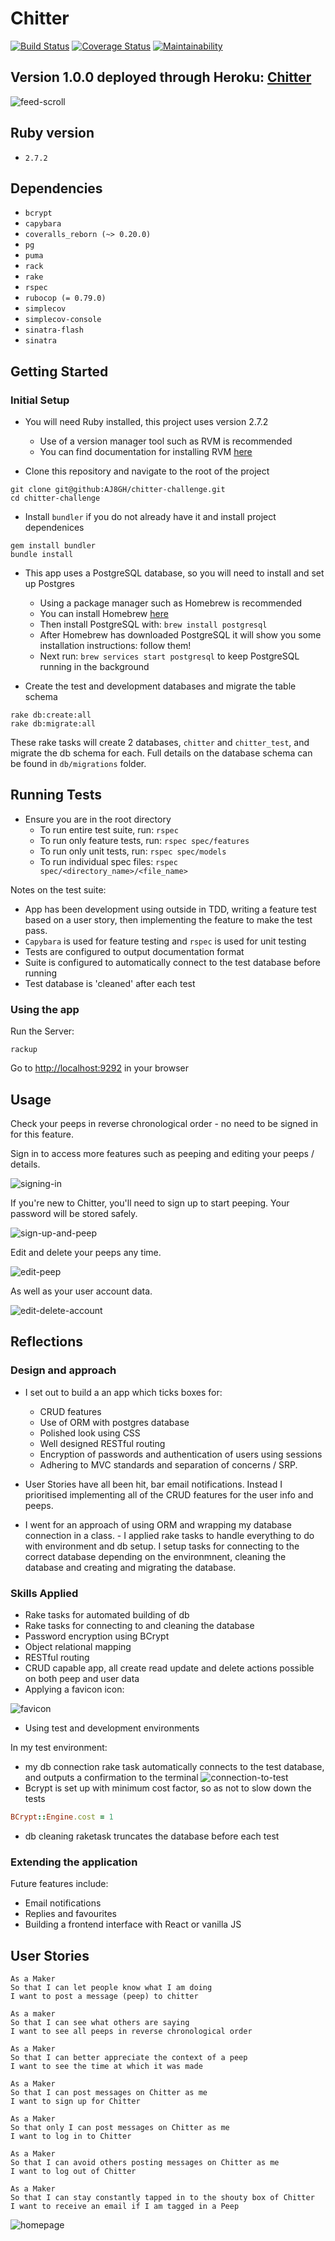 # Chitter

[![Build Status](https://travis-ci.com/AJ8GH/chitter-challenge.svg?branch=master)](https://travis-ci.com/AJ8GH/chitter-challenge) [![Coverage Status](https://coveralls.io/repos/github/AJ8GH/chitter-challenge/badge.svg?branch=master)](https://coveralls.io/github/AJ8GH/chitter-challenge?branch=master) [![Maintainability](https://api.codeclimate.com/v1/badges/4713133e3a625ac7b613/maintainability)](https://codeclimate.com/github/AJ8GH/chitter-challenge/maintainability)

Version 1.0.0 deployed through Heroku: [Chitter](https://gentle-mountain-55342.herokuapp.com/)
----------------------------------------------------------------------------------------------

![feed-scroll](public/images/feed-scroll.gif)

## Ruby version

- `2.7.2`

## Dependencies

- `bcrypt`
- `capybara`
- `coveralls_reborn (~> 0.20.0)`
- `pg`
- `puma`
- `rack`
- `rake`
- `rspec`
- `rubocop (= 0.79.0)`
- `simplecov`
- `simplecov-console`
- `sinatra-flash`
- `sinatra`

## Getting Started

### Initial Setup

* You will need Ruby installed, this project uses version 2.7.2
  * Use of a version manager tool such as RVM is recommended
  * You can find documentation for installing RVM [here](https://rvm.io/rvm/install)

* Clone this repository and navigate to the root of the project

```shell
git clone git@github:AJ8GH/chitter-challenge.git
cd chitter-challenge
```

* Install `bundler` if you do not already have it and install project dependenices

```shell
gem install bundler
bundle install
```

* This app uses a PostgreSQL database, so you will need to install and set up Postgres
  * Using a package manager such as Homebrew is recommended
  * You can install Homebrew [here](https://brew.sh/)
  * Then install PostgreSQL with: `brew install postgresql`
  * After Homebrew has downloaded PostgreSQL it will show you some installation instructions: follow them!
  * Next run: `brew services start postgresql` to keep PostgreSQL running in the background

* Create the test and development databases and migrate the table schema

```shell
rake db:create:all
rake db:migrate:all
```

These rake tasks will create 2 databases, `chitter` and `chitter_test`, and migrate the db schema for each. Full details on the database schema can be found in `db/migrations` folder.

## Running Tests

* Ensure you are in the root directory
  * To run entire test suite, run: `rspec`
  * To run only feature tests, run: `rspec spec/features`
  * To run only unit tests, run: `rspec spec/models`
  * To run individual spec files: `rspec spec/<directory_name>/<file_name>`

Notes on the test suite:
* App has been development using outside in TDD, writing a feature test based on a user story, then implementing the feature to make the test pass.
* `Capybara` is used for feature testing and `rspec` is used for unit testing
* Tests are configured to output documentation format
* Suite is configured to automatically connect to the test database before running
* Test database is 'cleaned' after each test

### Using the app

Run the Server:

```
rackup
```

Go to [http://localhost:9292](http://localhost:9292) in your browser



## Usage

Check your peeps in reverse chronological order - no need to be signed in for this feature.

Sign in to access more features such as peeping and editing your peeps / details.

![signing-in](public/images/signing-in.gif)

If you're new to Chitter, you'll need to sign up to start peeping. Your password will be stored safely.

![sign-up-and-peep](public/images/sign-up-and-peep.gif)

Edit and delete your peeps any time.

![edit-peep](public/images/editing-peep.gif)

As well as your user account data.

![edit-delete-account](public/images/edit-delete-account.gif)


## Reflections

### Design and approach

- I set out to build a an app which ticks boxes for:
  - CRUD features
  - Use of ORM with postgres database
  - Polished look using CSS
  - Well designed RESTful routing
  - Encryption of passwords and authentication of users using sessions
  - Adhering to MVC standards and separation of concerns / SRP.

- User Stories have all been hit, bar email notifications. Instead I prioritised implementing all of the CRUD features for the user info and peeps.
- I went for an approach of using ORM and wrapping my database connection in a class. - I applied rake tasks to handle everything to do with environment and db setup. I setup tasks for connecting to the correct database depending on the environmnent, cleaning the database and creating and migrating the database.

### Skills Applied

- Rake tasks for automated building of db
- Rake tasks for connecting to and cleaning the database
- Password encryption using BCrypt
- Object relational mapping
- RESTful routing
- CRUD capable app, all create read update and delete actions possible on both peep and user data
- Applying a favicon icon:

![favicon](public/images/favicon-example.png)

- Using test and development environments

In my test environment:
- my db connection rake task automatically connects to the test database, and outputs a confirmation to the terminal
![connection-to-test](public/images/connection-to-test.png)
- Bcrypt is set up with minimum cost factor, so as not to slow down the tests
```ruby
BCrypt::Engine.cost = 1
```
- db cleaning raketask truncates the database before each test

### Extending the application

Future features include:
- Email notifications
- Replies and favourites
- Building a frontend interface with React or vanilla JS

## User Stories

```
As a Maker
So that I can let people know what I am doing
I want to post a message (peep) to chitter

As a maker
So that I can see what others are saying
I want to see all peeps in reverse chronological order

As a Maker
So that I can better appreciate the context of a peep
I want to see the time at which it was made

As a Maker
So that I can post messages on Chitter as me
I want to sign up for Chitter

As a Maker
So that only I can post messages on Chitter as me
I want to log in to Chitter

As a Maker
So that I can avoid others posting messages on Chitter as me
I want to log out of Chitter

As a Maker
So that I can stay constantly tapped in to the shouty box of Chitter
I want to receive an email if I am tagged in a Peep
```

![homepage](public/images/homepage.png)
